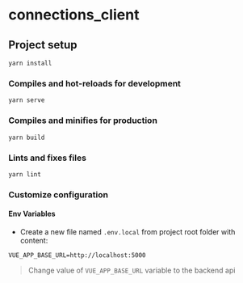 # connections_client

## Project setup

```
yarn install
```

### Compiles and hot-reloads for development

```
yarn serve
```

### Compiles and minifies for production

```
yarn build
```

### Lints and fixes files

```
yarn lint
```

### Customize configuration

#### Env Variables

- Create a new file named `.env.local` from project root folder with content:

```
VUE_APP_BASE_URL=http://localhost:5000
```

> Change value of `VUE_APP_BASE_URL` variable to the backend api

